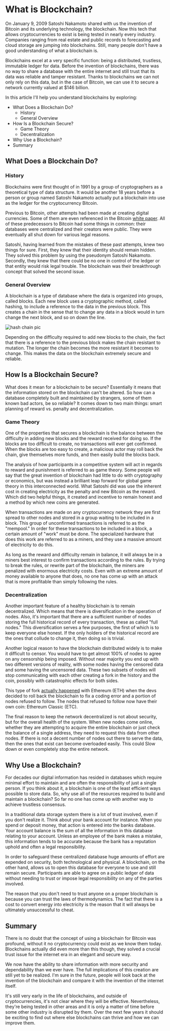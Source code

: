 # What is Blockchain?

On January 9, 2009 Satoshi Nakamoto shared with us the invention of Bitcoin and its underlying technology, the blockchain. Now this tech that allows cryptocurrencies to exist is being tested in nearly every industry. Companies ranging from real estate and public records to forecasting and cloud storage are jumping into blockchains. Still, many people don't have a good understanding of what a blockchain is.

Blockchains excel at a very specific function: being a distributed, trustless, immutable ledger for data. Before the invention of blockchains, there was no way to share a database with the entire internet and still trust that its data was reliable and tamper resistant. Thanks to blockchains we can not only rely on this data, but in the case of Bitcoin, we can use it to secure a network currently valued at $146 billion.

In this article I'll help you understand blockchains by exploring:

+ What Does a Blockchain Do?
  - History
  - General Overview
+ How Is a Blockchain Secure?
  - Game Theory
  - Decentralization
+ Why Use a Blockchain?
+ Summary

## What Does a Blockchain Do?

### History

Blockchains were first thought of in 1991 by a group of cryptographers as a theoretical type of data structure. It would be another 18 years before a person or group named Satoshi Nakamoto actually put a blockchain into use as the ledger for the cryptocurrency Bitcoin.

Previous to Bitcoin, other attempts had been made at creating digital currencies. Some of them are even referenced in the Bitcoin [white paper](https://bitcoin.org/bitcoin.pdf). All of these predecessors to Bitcoin had some things in common: their databases were centralized and their creators were public. They were eventually all shut down for various legal reasons.

Satoshi, having learned from the mistakes of these past attempts, knew two things for sure. First, they knew that their identity should remain hidden. They solved this problem by using the pseudonym Satoshi Nakamoto. Secondly, they knew that there could be no one in control of the ledger or that entity would risk legal trouble. The blockchain was their breakthrough concept that solved the second issue.

### General Overview

A blockchain is a type of database where the data is organized into groups, called blocks. Each new block uses a cryptographic method, called hashing, to include a reference to the data in the previous block. This creates a chain in the sense that to change any data in a block would in turn change the next block, and so on down the line.

![hash chain pic](/articles/what-is-blockchain_03-16-18/what-is-blockchain-media/blockchain_aantonop.png)

Depending on the difficulty required to add new blocks to the chain, the fact that there is a reference to the previous block makes the chain resistant to mutation. The longer the chain becomes the more resistant it becomes to change. This makes the data on the blockchain extremely secure and reliable.

## How Is a Blockchain Secure?

What does it mean for a blockchain to be secure? Essentially it means that the information stored on the blockchain can't be altered. So how can a database completely built and maintained by strangers, some of them known bad actors, be so reliable? It comes down to two main things: smart planning of reward vs. penalty and decentralization.

### Game Theory

One of the properties that secures a blockchain is the balance between the difficulty in adding new blocks and the reward received for doing so. If the blocks are too difficult to create, no transactions will ever get confirmed. When the blocks are too easy to create, a malicious actor may roll back the chain, give themselves more funds, and then easily build the blocks back.

The analysis of how participants in a competitive system will act in regards to reward and punishment is referred to as game theory. Some people will say that the great invention of blockchain had little to do with cryptography or economics, but was instead a brilliant leap forward for global game theory in this interconnected world. What Satoshi did was use the inherent cost in creating electricity as the penalty and new Bitcoin as the reward. Which did two helpful things, it created and incentive to remain honest and a method by which new coins are generated.

When transactions are made on any cryptocurrency network they are first spread to other nodes and stored in a group waiting to be included in a block. This group of unconfirmed transactions is referred to as the "mempool." In order for these transactions to be included in a block, a certain amount of "work" must be done. The specialized hardware that does this work are referred to as a miners, and they use a massive amount of electricity to do this.

As long as the reward and difficulty remain in balance, it will always be in a miners best interest to confirm transactions according to the rules. By trying to break the rules, or rewrite part of the blockchain, the miners are penalized with enormous electricity costs. Even with an extreme amount of money available to anyone that does, no one has come up with an attack that is more profitable than simply following the rules.

### Decentralization

Another important feature of a healthy blockchain is to remain decentralized. Which means that there is diversification in the operation of nodes. Also, it's important that there are a sufficient number of nodes storing the full historical record of every transaction, these as called "full nodes." This diversification serves a few purposes, the first of which is to keep everyone else honest. If the only holders of the historical record are the ones that collude to change it, then doing so is trivial.

Another logical reason to have the blockchain distributed widely is to make it difficult to censor. You would have to get almost 100% of nodes to agree on any censorship being imposed. Without near majority you end up with two different versions of reality, with some nodes having the censored data and some having the uncensored data. These two subsets of nodes will stop communicating with each other creating a fork in the history and the coin, possibly with catastrophic effects for both sides.

This type of fork [actually happened](https://en.wikipedia.org/wiki/Ethereum_Classic#History) with Ethereum (ETH) when the devs decided to roll back the blockchain to fix a coding error and a portion of nodes refused to follow. The nodes that refused to follow now have their own coin: Ethereum Classic (ETC).

The final reason to keep the network decentralized is not about security, but for the overall health of the system. When new nodes come online, whether they are attempting to acquire the entire blockchain or just check the balance of a single address, they need to request this data from other nodes. If there is not a decent number of nodes out there to serve the data, then the ones that exist can become overloaded easily. This could Slow down or even completely stop the entire network.

## Why Use a Blockchain?

For decades our digital information has resided in databases which require minimal effort to maintain and are often the responsibility of just a single person. If you think about it, a blockchain is one of the least efficient ways possible to store data. So, why use all of the resources required to build and maintain a blockchain? So far no one has come up with another way to achieve trustless consensus.

In a traditional data storage system there is a lot of trust involved, even if you don't realize it. Think about your bank account for instance. When you spend or deposit money, that action is entered into the banks database. Your account balance is the sum of all the information in this database relating to your account. Unless an employee of the bank makes a mistake, this information tends to be accurate because the bank has a reputation uphold and often a legal responsibility.

In order to safeguard these centralized database huge amounts of effort are expended on security, both technological and physical. A blockchain, on the other hand, allows us to open this database for everyone to use and still remain secure. Participants are able to agree on a public ledger of data without needing to trust or impose legal responsibility on any of the parties involved.

The reason that you don't need to trust anyone on a proper blockchain is because you can trust the laws of thermodynamics. The fact that there is a cost to convert energy into electricity is the reason that it will always be ultimately unsuccessful to cheat.

## Summary

There is no doubt that the concept of using a blockchain for Bitcoin was profound, without it no cryptocurrency could exist as we know them today. Blockchains actually did even more than this though, they solved a crucial trust issue for the internet era in an elegant and secure way.

We now have the ability to share information with more security and dependability than we ever have. The full implications of this creation are still yet to be realized. I'm sure in the future, people will look back at the invention of the blockchain and compare it with the invention of the internet itself.

It's still very early in the life of blockchains, and outside of cryptocurrencies, it's not clear where they will be effective. Nevertheless, they're being tested in other areas and it is only a matter of time before some other industry is disrupted by them. Over the next few years it should be exciting to find out where else blockchains can thrive and how we can improve them.

